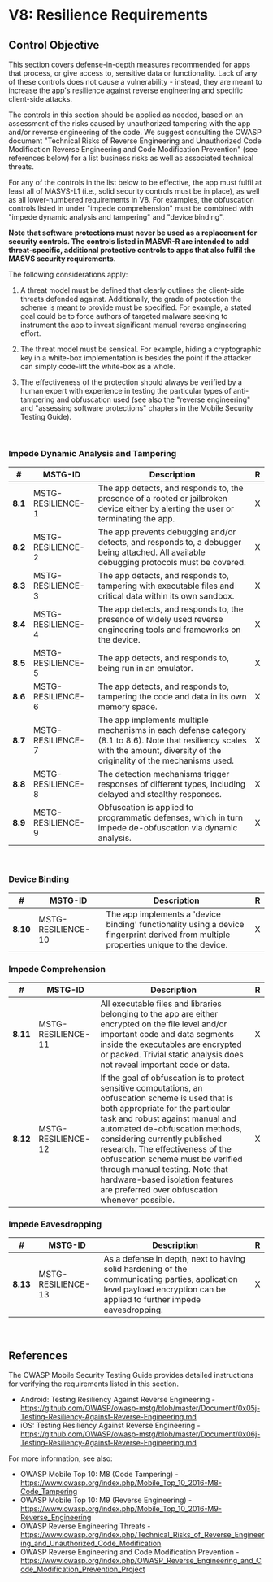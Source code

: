 # V8: Resilience Requirements

## Control Objective

This section covers defense-in-depth measures recommended for apps that process, or give access to, sensitive data or functionality. Lack of any of these controls does not cause a vulnerability - instead, they are meant to increase the app's resilience against reverse engineering and specific client-side attacks.

The controls in this section should be applied as needed, based on an assessment of the risks caused by unauthorized tampering with the app and/or reverse engineering of the code. We suggest consulting the OWASP document "Technical Risks of Reverse Engineering and Unauthorized Code Modification Reverse Engineering and Code Modification Prevention" (see references below) for a list business risks as well as associated technical threats.

For any of the controls in the list below to be effective, the app must fulfil at least all of MASVS-L1 (i.e., solid security controls must be in place), as well as all lower-numbered requirements in V8. For examples, the obfuscation controls listed in under "impede comprehension" must be combined with "impede dynamic analysis and tampering" and "device binding".

**Note that software protections must never be used as a replacement for security controls. The controls listed in MASVR-R are intended to add threat-specific, additional protective controls to apps that also fulfil the MASVS security requirements.**

The following considerations apply:

1. A threat model must be defined that clearly outlines the client-side threats defended against. Additionally, the grade of protection the scheme is meant to provide must be specified. For example, a stated goal could be to force authors of targeted malware seeking to instrument the app to invest significant manual reverse engineering effort.

2. The threat model must be sensical. For example, hiding a cryptographic key in a white-box implementation is besides the point if the attacker can simply code-lift the white-box as a whole.

3. The effectiveness of the protection should always be verified by a human expert with experience in testing the particular types of anti-tampering and obfuscation used (see also the "reverse engineering" and "assessing software protections" chapters in the Mobile Security Testing Guide).

<div style="page-break-after: always; visibility: hidden">
\pagebreak
</div>

### Impede Dynamic Analysis and Tampering

| # | MSTG-ID | Description | R |
| -- | -------- | ---------------------- | - |
| **8.1** | MSTG-RESILIENCE-1 | The app detects, and responds to, the presence of a rooted or jailbroken device either by alerting the user or terminating the app. | X |
| **8.2** | MSTG-RESILIENCE-2 | The app prevents debugging and/or detects, and responds to, a debugger being attached. All available debugging protocols must be covered. | X |
| **8.3** | MSTG-RESILIENCE-3 | The app detects, and responds to, tampering with executable files and critical data within its own sandbox. | X |
| **8.4** | MSTG-RESILIENCE-4 | The app detects, and responds to, the presence of widely used reverse engineering tools and frameworks on the device.| X |
| **8.5** | MSTG-RESILIENCE-5 | The app detects, and responds to, being run in an emulator.  | X |
| **8.6** | MSTG-RESILIENCE-6 | The app detects, and responds to, tampering the code and data in its own memory space. | X |
| **8.7** | MSTG-RESILIENCE-7 | The app implements multiple mechanisms in each defense category (8.1 to 8.6). Note that resiliency scales with the amount, diversity of the originality of the mechanisms used. | X |
| **8.8** | MSTG-RESILIENCE-8 | The detection mechanisms trigger responses of different types, including delayed and stealthy responses. | X |
| **8.9** | MSTG-RESILIENCE-9 | Obfuscation is applied to programmatic defenses, which in turn impede de-obfuscation via dynamic analysis.  | X |

<div style="page-break-after: always; visibility: hidden">
\pagebreak
</div>

### Device Binding

| # | MSTG-ID | Description | R |
| -- | -------- | ---------------------- | - |
| **8.10** | MSTG-RESILIENCE-10 | The app implements a 'device binding' functionality using a device fingerprint derived from multiple properties unique to the device. | X |

### Impede Comprehension

| # | MSTG-ID | Description | R |
| -- | -------- | ---------------------- | - |
| **8.11** | MSTG-RESILIENCE-11 |All executable files and libraries belonging to the app are either encrypted on the file level and/or important code and data segments inside the executables are encrypted or packed. Trivial static analysis does not reveal important code or data. | X |
| **8.12** | MSTG-RESILIENCE-12 | If the goal of obfuscation is to protect sensitive computations, an obfuscation scheme is used that is both appropriate for the particular task and robust against manual and automated de-obfuscation methods, considering currently published research. The effectiveness of the obfuscation scheme must be verified through manual testing. Note that hardware-based isolation features are preferred over obfuscation whenever possible. | X |

### Impede Eavesdropping

| # | MSTG-ID | Description | R |
| -- | -------- | ---------------------- | - |
| **8.13** | MSTG-RESILIENCE-13 | As a defense in depth, next to having solid hardening of the communicating parties, application level payload encryption can be applied to further impede eavesdropping. | X |

<div style="page-break-after: always; visibility: hidden">
\pagebreak
</div>

## References

The OWASP Mobile Security Testing Guide provides detailed instructions for verifying the requirements listed in this section.

- Android: Testing Resiliency Against Reverse Engineering - <https://github.com/OWASP/owasp-mstg/blob/master/Document/0x05j-Testing-Resiliency-Against-Reverse-Engineering.md>
- iOS: Testing Resiliency Against Reverse Engineering - <https://github.com/OWASP/owasp-mstg/blob/master/Document/0x06j-Testing-Resiliency-Against-Reverse-Engineering.md>

For more information, see also:

- OWASP Mobile Top 10: M8 (Code Tampering) - <https://www.owasp.org/index.php/Mobile_Top_10_2016-M8-Code_Tampering>
- OWASP Mobile Top 10: M9 (Reverse Engineering) - <https://www.owasp.org/index.php/Mobile_Top_10_2016-M9-Reverse_Engineering>
- OWASP Reverse Engineering Threats - <https://www.owasp.org/index.php/Technical_Risks_of_Reverse_Engineering_and_Unauthorized_Code_Modification>
- OWASP Reverse Engineering and Code Modification Prevention - <https://www.owasp.org/index.php/OWASP_Reverse_Engineering_and_Code_Modification_Prevention_Project>
